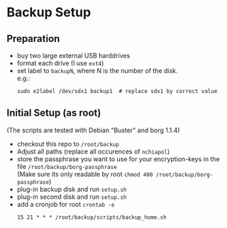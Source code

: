 Backup Setup
============

Preparation
-----------
  * buy two large external USB harddrives
  * format each drive (I use `ext4`)
  * set label to `backupN`, where N is the number of the disk.  
    e.g.:
    ```
    sudo e2label /dev/sdx1 backup1  # replace sdx1 by correct value
    ```

Initial Setup (as root)
-----------------------
(The scripts are tested with Debian "Buster" and borg 1.1.4)
  * checkout this repo to `/root/backup`
  * Adjust all paths (replace all occurences of `nchiapol`)
  * store the passphrase you want to use for your encryption-keys in the file `/root/backup/borg-passphrase`  
    (Make sure its only readable by root `chmod 400 /root/backup/borg-passphrase`)
  * plug-in backup disk and run `setup.sh`
  * plug-in second disk and run `setup.sh`
  * add a cronjob for root `crontab -e`
    ```
    15 21 * * * /root/backup/scripts/backup_home.sh
    ```

